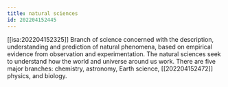 ```yaml
---
title: natural sciences
id: 202204152445
---
```


[[isa:202204152325]] Branch of science concerned with the description, understanding and prediction of natural phenomena, based on empirical evidence from observation and experimentation. The natural sciences seek to understand how the world and universe around us work. There are five major branches: chemistry, astronomy, Earth science, [[202204152472]] physics, and biology.
